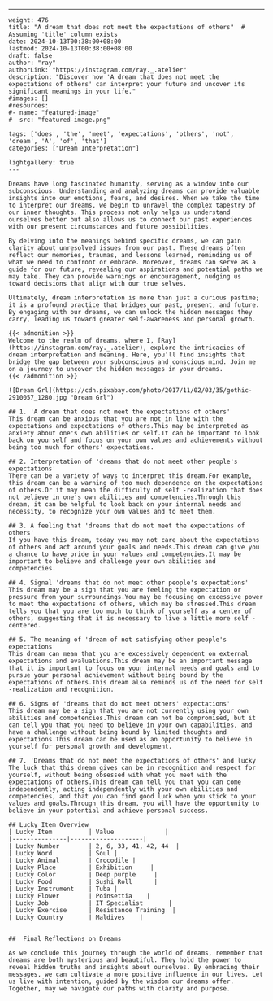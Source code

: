 ---
    weight: 476
    title: "A dream that does not meet the expectations of others"  # Assuming 'title' column exists
    date: 2024-10-13T00:38:00+08:00
    lastmod: 2024-10-13T00:38:00+08:00
    draft: false
    author: "ray"
    authorLink: "https://instagram.com/ray._.atelier"
    description: "Discover how 'A dream that does not meet the expectations of others' can interpret your future and uncover its significant meanings in your life."
    #images: []
    #resources:
    #- name: "featured-image"
    #  src: "featured-image.png"
    
    tags: ['does', 'the', 'meet', 'expectations', 'others', 'not', 'dream', 'A', 'of', 'that']
    categories: ["Dream Interpretation"]
    
    lightgallery: true
    ---
    
    Dreams have long fascinated humanity, serving as a window into our subconscious. Understanding and analyzing dreams can provide valuable insights into our emotions, fears, and desires. When we take the time to interpret our dreams, we begin to unravel the complex tapestry of our inner thoughts. This process not only helps us understand ourselves better but also allows us to connect our past experiences with our present circumstances and future possibilities.
    
    By delving into the meanings behind specific dreams, we can gain clarity about unresolved issues from our past. These dreams often reflect our memories, traumas, and lessons learned, reminding us of what we need to confront or embrace. Moreover, dreams can serve as a guide for our future, revealing our aspirations and potential paths we may take. They can provide warnings or encouragement, nudging us toward decisions that align with our true selves.
    
    Ultimately, dream interpretation is more than just a curious pastime; it is a profound practice that bridges our past, present, and future. By engaging with our dreams, we can unlock the hidden messages they carry, leading us toward greater self-awareness and personal growth.
    
    {{< admonition >}}
    Welcome to the realm of dreams, where I, [Ray](https://instagram.com/ray._.atelier), explore the intricacies of dream interpretation and meaning. Here, you’ll find insights that bridge the gap between your subconscious and conscious mind. Join me on a journey to uncover the hidden messages in your dreams.
    {{< /admonition >}}
    
    ![Dream Grl](https://cdn.pixabay.com/photo/2017/11/02/03/35/gothic-2910057_1280.jpg "Dream Grl")
    
    ## 1. 'A dream that does not meet the expectations of others'
    This dream can be anxious that you are not in line with the expectations and expectations of others.This may be interpreted as anxiety about one's own abilities or self.It can be important to look back on yourself and focus on your own values and achievements without being too much for others' expectations.
    
    ## 2. Interpretation of 'dreams that do not meet other people's expectations'
    There can be a variety of ways to interpret this dream.For example, this dream can be a warning of too much dependence on the expectations of others.Or it may mean the difficulty of self -realization that does not believe in one's own abilities and competencies.Through this dream, it can be helpful to look back on your internal needs and necessity, to recognize your own values and to meet them.
    
    ## 3. A feeling that 'dreams that do not meet the expectations of others'
    If you have this dream, today you may not care about the expectations of others and act around your goals and needs.This dream can give you a chance to have pride in your values and competencies.It may be important to believe and challenge your own abilities and competencies.
    
    ## 4. Signal 'dreams that do not meet other people's expectations'
    This dream may be a sign that you are feeling the expectation or pressure from your surroundings.You may be focusing on excessive power to meet the expectations of others, which may be stressed.This dream tells you that you are too much to think of yourself as a center of others, suggesting that it is necessary to live a little more self -centered.
    
    ## 5. The meaning of 'dream of not satisfying other people's expectations'
    This dream can mean that you are excessively dependent on external expectations and evaluations.This dream may be an important message that it is important to focus on your internal needs and goals and to pursue your personal achievement without being bound by the expectations of others.This dream also reminds us of the need for self -realization and recognition.
    
    ## 6. Signs of 'dreams that do not meet others' expectations'
    This dream may be a sign that you are not currently using your own abilities and competencies.This dream can not be compromised, but it can tell you that you need to believe in your own capabilities, and have a challenge without being bound by limited thoughts and expectations.This dream can be used as an opportunity to believe in yourself for personal growth and development.
    
    ## 7. 'Dreams that do not meet the expectations of others' and lucky
    The luck that this dream gives can be in recognition and respect for yourself, without being obsessed with what you meet with the expectations of others.This dream can tell you that you can come independently, acting independently with your own abilities and competencies, and that you can find good luck when you stick to your values and goals.Through this dream, you will have the opportunity to believe in your potential and achieve personal success.
    
    ## Lucky Item Overview
    | Lucky Item          | Value              |
    |---------------|--------------------|
    | Lucky Number        | 2, 6, 33, 41, 42, 44  |
    | Lucky Word          | Soul |
    | Lucky Animal        | Crocodile |
    | Lucky Place         | Exhibition     |
    | Lucky Color         | Deep purple     |
    | Lucky Food          | Sushi Roll      |
    | Lucky Instrument    | Tuba |
    | Lucky Flower        | Poinsettia    |
    | Lucky Job           | IT Specialist       |
    | Lucky Exercise      | Resistance Training  |
    | Lucky Country       | Maldives    |
    
    
    ##  Final Reflections on Dreams
    
    As we conclude this journey through the world of dreams, remember that dreams are both mysterious and beautiful. They hold the power to reveal hidden truths and insights about ourselves. By embracing their messages, we can cultivate a more positive influence in our lives. Let us live with intention, guided by the wisdom our dreams offer. Together, may we navigate our paths with clarity and purpose.
    